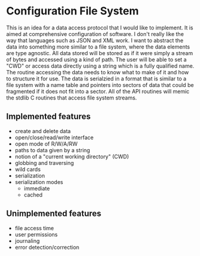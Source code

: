 # Configuration File System

This is an idea for a data access protocol that I would like to implement. It is aimed at comprehensive configuration of software. I don't really like the way that languages such as JSON and XML work. I want to abstract the data into something more similar to a file system, where the data elements are type agnostic. All data stored will be stored as if it were simply a stream of bytes and accessed using a kind of path. The user will be able to set a "CWD" or access data directly using a string which is a fully qualified name. The routine accessing the data needs to know what to make of it and how to structure it for use. The data is serialzied in a format that is similar to a file system with a name table and pointers into sectors of data that could be fragmented if it does not fit into a sector. All of the API routines will memic the stdlib C routines that access file system streams. 

## Implemented features
* create and delete data
* open/close/read/write interface
* open mode of R/W/A/RW
* paths to data given by a string
* notion of a "current working directory" (CWD)
* globbing and traversing
* wild cards
* serialization
* serialization modes
  * immediate
  * cached

## Unimplemented features
* file access time 
* user permissions
* journaling
* error detection/correction
